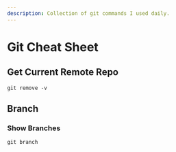 ```yaml
---
description: Collection of git commands I used daily.
---
```


# Git Cheat Sheet

## Get Current Remote Repo
```text
git remove -v
```
## Branch
### Show Branches

```text
git branch
```





 

